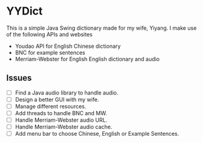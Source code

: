 # YYDict

This is a simple Java Swing dictionary made for my wife, Yiyang.
I make use of the following APIs and websites
* Youdao API for English Chinese dictionary
* BNC for example sentences
* Merriam-Webster for English English dictionary and audio

## Issues

- [ ] Find a Java audio library to handle audio.
- [ ] Design a better GUI with my wife.
- [ ] Manage different resources.
- [ ] Add threads to handle BNC and MW.
- [ ] Handle Merriam-Webster audio URL.
- [ ] Handle Merriam-Webster audio cache.
- [ ] Add menu bar to choose Chinese, English or Example Sentences.